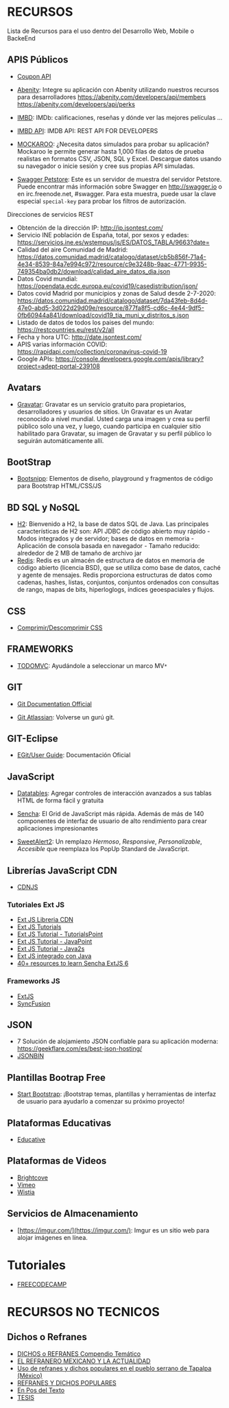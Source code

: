 # RECURSOS
Lista de Recursos para el uso dentro del Desarrollo Web, Mobile o BackeEnd

## APIS Públicos
* [Coupon API](https://linkmydeals.com/api-documentation/?gclid=Cj0KCQiA0fr_BRDaARIsAABw4Eu_XKKXNLh1rI99YhAh96ncOqylVN6y3-h3z_jBIFioH4A_4tKmALMaAs4gEALw_wcB)
* [Abenity](https://abenity.com/developers/api): Integre su aplicación con Abenity utilizando nuestros recursos para desarrolladores
https://abenity.com/developers/api/members
https://abenity.com/developers/api/perks

* [IMBD](https://www.imdb.com/): IMDb: calificaciones, reseñas y dónde ver las mejores películas ...
* [IMBD API](https://rapidapi.com/blog/lp/imdb-api/?utm_source=google&utm_medium=cpc&utm_campaign=Alpha&utm_term=imdb%20api_e&gclid=Cj0KCQiA0MD_BRCTARIsADXoopYkz5EkRldpbC7MxUL0kdd9vLfx59FMGm_Io7lbwyVozQ58Ijjy2osaAuWMEALw_wcB): IMDB API: REST API FOR DEVELOPERS
* [MOCKAROO](https://www.mockaroo.com/): ¿Necesita datos simulados para probar su aplicación? Mockaroo le permite generar hasta 1,000 filas de datos de prueba realistas en formatos CSV, JSON, SQL y Excel. Descargue datos usando su navegador o inicie sesión y cree sus propias API simuladas.

* [Swagger Petstore](https://petstore.swagger.io/): Este es un servidor de muestra del servidor Petstore. Puede encontrar más información sobre Swagger en http://swagger.io o en irc.freenode.net, #swagger. Para esta muestra, puede usar la clave especial `special-key` para probar los filtros de autorización. 

Direcciones de servicios REST

* Obtención de la dirección IP: http://ip.jsontest.com/
* Servicio INE población de España, total, por sexos y edades: https://servicios.ine.es/wstempus/js/ES/DATOS_TABLA/9663?date=
* Calidad del aire Comunidad de Madrid:
https://datos.comunidad.madrid/catalogo/dataset/cb5b856f-71a4-4e34-8539-84a7e994c972/resource/c9e3248b-9aac-4771-9935-749354ba0db2/download/calidad_aire_datos_dia.json
* Datos Covid mundial:
https://opendata.ecdc.europa.eu/covid19/casedistribution/json/
* Datos covid Madrid por municipios y zonas de Salud desde 2-7-2020:
https://datos.comunidad.madrid/catalogo/dataset/7da43feb-8d4d-47e0-abd5-3d022d29d09e/resource/877fa8f5-cd6c-4e44-9df5-0fb60944a841/download/covid19_tia_muni_y_distritos_s.json
* Listado de datos de todos los paises del mundo:
https://restcountries.eu/rest/v2/all
* Fecha y hora UTC:
http://date.jsontest.com/
* APIS varias información COVID:
https://rapidapi.com/collection/coronavirus-covid-19
* Google APIs:
https://console.developers.google.com/apis/library?project=adept-portal-239108

## Avatars

* [Gravatar](https://es.gravatar.com/): Gravatar es un servicio gratuito para propietarios, desarrolladores y usuarios de sitios. Un Gravatar es un Avatar reconocido a nivel mundial. Usted carga una imagen y crea su perfil público solo una vez, y luego, cuando participa en cualquier sitio habilitado para Gravatar, su imagen de Gravatar y su perfil público lo seguirán automáticamente allí.


## BootStrap

* [Bootsnipp](https://bootsnipp.com/): Elementos de diseño, playground y fragmentos de código para Bootstrap HTML/CSS/JS 


## BD SQL y NoSQL

* [H2](https://www.h2database.com/html/main.html): Bienvenido a H2, la base de datos SQL de Java. Las principales características de H2 son: API JDBC de código abierto muy rápido - Modos integrados y de servidor; bases de datos en memoria -
Aplicación de consola basada en navegador - Tamaño reducido: alrededor de 2 MB de tamaño de archivo jar 
* [Redis](https://redis.io/): Redis es un almacén de estructura de datos en memoria de código abierto (licencia BSD), que se utiliza como base de datos, caché y agente de mensajes. Redis proporciona estructuras de datos como cadenas, hashes, listas, conjuntos, conjuntos ordenados con consultas de rango, mapas de bits, hiperloglogs, índices geoespaciales y flujos. 

## CSS

* [Comprimir/Descomprimir CSS](https://herramientas-online.com/comprimir-descomprimir-css.html)

## FRAMEWORKS

* [TODOMVC](https://todomvc.com/): Ayudándole a seleccionar un marco MV`*`

## GIT

* [Git Documentation Official](https://git-scm.com/doc)

* [Git Atlassian](https://www.atlassian.com/git/tutorials): Volverse
un gurú git.

## GIT-Eclipse

* [EGit/User Guide](https://wiki.eclipse.org/EGit/User_Guide): Documentación Oficial

## JavaScript

* [Datatables](https://datatables.net/): Agregar controles de interacción avanzados
a sus tablas HTML de forma fácil y gratuita 

* [Sencha](https://www.sencha.com/): El Grid de JavaScript más rápida. Además de más de 140 componentes de interfaz de usuario de alto rendimiento para crear aplicaciones impresionantes

* [SweetAlert2](https://sweetalert2.github.io/): Un remplazo *Hermoso*, *Responsive*, *Personalizable*, *Accesible* que reemplaza los PopUp Standard de JavaScript.

## Librerías JavaScript CDN

* [CDNJS](https://cdnjs.com/)

### Tutoriales Ext JS

* [Ext JS Libreria CDN](https://cdnjs.com/libraries/extjs)
* [Ext JS Tutorials](https://www.extjs-tutorial.com/)
* [Ext JS Tutorial - TutorialsPoint](https://www.tutorialspoint.com/extjs/)
* [Ext JS Tutorial - JavaPoint](https://www.javatpoint.com/ext-js)
* [Ext JS Tutorial - Java2s](http://www.java2s.com/Code/JavaScript/Ext-JS/CatalogExt-JS.htm)
* [Ext JS integrado con Java](https://www.mentoringit.com.mx/tutoriales/java-intermedio/116/llenar-datos-en-un-grid-utilizando-ext-js-en-java.html)
* [40+ resources to learn Sencha ExtJS 6](http://loiane.com/2015/08/40-resources-to-learn-sencha-extjs-6)


### Frameworks JS

* [ExtJS](https://www.sencha.com/products/extjs/)
* [SyncFusion](https://www.syncfusion.com/)

## JSON

* 7 Solución de alojamiento JSON confiable para su aplicación moderna: https://geekflare.com/es/best-json-hosting/
* [JSONBIN](https://jsonbin.io/)

## Plantillas Bootrap Free

* [Start Bootstrap](https://startbootstrap.com/): ¡Bootstrap temas, plantillas y herramientas de interfaz de usuario para ayudarlo a comenzar su próximo proyecto!

## Plataformas Educativas

* [Educative](https://www.educative.io/)

## Plataformas de Videos

* [Brightcove](https://www.brightcove.com/es/)
* [Vimeo](https://vimeo.com/es)
* [Wistia](https://wistia.com/)

## Servicios de Almacenamiento

* [https://imgur.com/](https://imgur.com/): Imgur es un sitio web para alojar imágenes en línea.

# Tutoriales

* [FREECODECAMP](https://www.freecodecamp.org/)

# RECURSOS NO TECNICOS

## Dichos o Refranes

* [DICHOS o REFRANES Compendio Temático](http://scifunam.fisica.unam.mx/mir/copit/CD0006ES/CD0006ES.pdf)
* [EL REFRANERO MEXICANO Y LA ACTUALIDAD](https://cvc.cervantes.es/ensenanza/biblioteca_ele/aepe/pdf/congreso_47/congreso_47_26.pdf)
* [Uso de refranes y dichos populares en el pueblo serrano de Tapalpa (México)](https://cvc.cervantes.es/lengua/paremia/pdf/015/011_perez.pdf)
* [REFRANES Y DICHOS POPULARES](https://www.folkloretradiciones.com.ar/literatura/Refranes%20y%20dichos%20populares.pdf)
* [En Pos del Texto](https://www.researchgate.net/profile/Evangelina-Tapia/publication/325857580_Los_dichos_y_refranes_como_estrategia_para_el_estudio_de_la_corrupcioncompressed/links/5b2959080f7e9b1d0035ea93/Los-dichos-y-refranes-como-estrategia-para-el-estudio-de-la-corrupcioncompressed.pdf)
* [TESIS](http://bdigital.dgse.uaa.mx:8080/xmlui/bitstream/handle/11317/861/350661.pdf?sequence=1&isAllowed=y)
